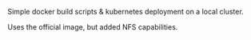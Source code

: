 Simple docker build scripts & kubernetes deployment on a local cluster.

Uses the official image, but added NFS capabilities.

